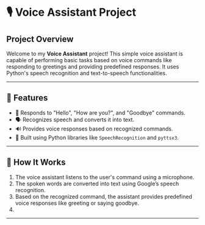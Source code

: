 # 🎙️ Voice Assistant Project

## Project Overview
Welcome to my **Voice Assistant** project! This simple voice assistant is capable of performing basic tasks based on voice commands like responding to greetings and providing predefined responses. It uses Python's speech recognition and text-to-speech functionalities.

---


## 📝 Features

- 👋 Responds to "Hello", "How are you?", and "Goodbye" commands.
- 🗣️ Recognizes speech and converts it into text.
- 🔊 Provides voice responses based on recognized commands.
- 🧠 Built using Python libraries like `SpeechRecognition` and `pyttsx3`.
  
---


## 🚀 How It Works

1. The voice assistant listens to the user's command using a microphone.
2. The spoken words are converted into text using Google’s speech recognition.
3. Based on the recognized command, the assistant provides predefined voice responses like greeting or saying goodbye.
4. 
---

